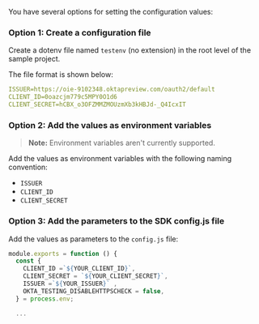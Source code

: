 You have several options for setting the configuration values:

### Option 1: Create a configuration file

Create a dotenv file named `testenv` (no extension) in the root level of the sample project.

The file format is shown below:

```yaml
ISSUER=https://oie-9102348.oktapreview.com/oauth2/default
CLIENT_ID=0oazcjm779c5MPY0O1d6
CLIENT_SECRET=hCBX_o3OFZMMZMOUzmXb3kHBJd-_Q4IcxIT
```

### Option 2: Add the values as environment variables

> **Note:** Environment variables aren't currently supported.

Add the values as environment variables with the following naming convention:

* `ISSUER`
* `CLIENT_ID`
* `CLIENT_SECRET`

### Option 3: Add the parameters to the SDK config.js file

Add the values as parameters to the `config.js` file:

```JavaScript
module.exports = function () {
  const {
    CLIENT_ID =`${YOUR_CLIENT_ID}`,
    CLIENT_SECRET = `${YOUR_CLIENT_SECRET}`,
    ISSUER =`${YOUR_ISSUER}` ,
    OKTA_TESTING_DISABLEHTTPSCHECK = false,
  } = process.env;

  ...
```

